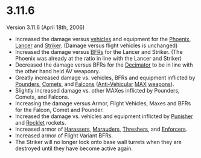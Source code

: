 # 3.11.6

Version 3.11.6 (April 18th, 2006)

- Increased the damage versus [vehicles](../vehicles/index.md) and equipment
  for the [Phoenix](../weapons/Phoenix.md), [Lancer](../weapons/Lancer.md) and
  [Striker](../weapons/Striker.md). (Damage versus flight vehicles is unchanged)
- Increased the damage versus [BFRs](../vehicles/BattleFrame_Robotics.md) for
  the Lancer and Striker. (The Phoenix was already at the ratio in line with the
  Lancer and Striker)
- Decreased the damage versus BFRs for the [Decimator](../weapons/Decimator.md)
  to be in line with the other hand held AV weaponry.
- Greatly increased damage vs. vehicles, BFRs and equipment inflicted by
  [Pounders](../armor/Pounder.md), [Comets](../armor/Comet.md), and
  [Falcons](../armor/Falcon.md)
  ([Anti-Vehicular](../certifications/Anti-Vehicular.md)
  [MAX](../armor/Mechanized_Assault_Exo-Suit.md)
  [weapons](../weapons/Weapon.md)).
- Slightly increased damage vs. other MAXes inflicted by Pounders, Comets, and
  Falcons.
- Increasing the damage versus Armor, Flight Vehicles, Maxes and BFRs for the
  Falcon, Comet and Pounder.
- Increased the damage vs. vehicles and equipment inflicted by
  [Punisher](../weapons/Punisher.md) and [Rocklet](../weapons/Rocklet_Rifle.md)
  rockets.
- Increased armor of [Harassers](../vehicles/Harasser.md),
  [Marauders](../vehicles/Marauder.md), [Threshers](../vehicles/Thresher.md),
  and [Enforcers](../vehicles/Enforcer.md).
- Increased armor of Flight Variant BFRs.
- The Striker will no longer lock onto base wall turrets when they are destroyed
  until they have become active again.
